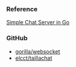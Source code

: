 

### Reference

[Simple Chat Server in Go](http://studygolang.com/resources/274)


### GitHub

- [gorilla/websocket](https://github.com/gorilla/websocket)
- [elcct/taillachat](https://github.com/elcct/taillachat)

